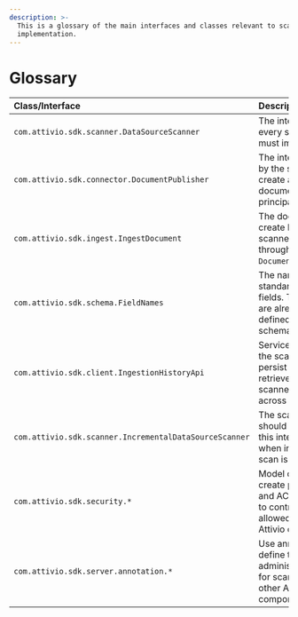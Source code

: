 ```yaml
---
description: >-
  This is a glossary of the main interfaces and classes relevant to scanner
  implementation.
---
```


# Glossary

| Class/Interface | Description |
| :--- | :--- |
| `com.attivio.sdk.scanner.DataSourceScanner` | The interface every scanner must implement.  |
| `com.attivio.sdk.connector.DocumentPublisher` | The interface used by the scanner to create and delete documents and principals.   |
| `com.attivio.sdk.ingest.IngestDocument` | The document create by the scanner and fed through the `DocumentPublisher`.   |
| `com.attivio.sdk.schema.FieldNames` | The names of standard Attivo fields. These fields are already defined in the schema.   |
| `com.attivio.sdk.client.IngestionHistoryApi` | Service that allow the scanner to persist and retrieve the scanner state across runs.   |
| `com.attivio.sdk.scanner.IncrementalDataSourceScanner` | The scanner should implement this interface when incremental scan is required.  |
| `com.attivio.sdk.security.*` | Model classes to create principals and ACLs in order to control who is allowed to read Attivio documents.   |
| `com.attivio.sdk.server.annotation.*` | Use annotations define the administration UI for scanners and other Attivio components.   |




